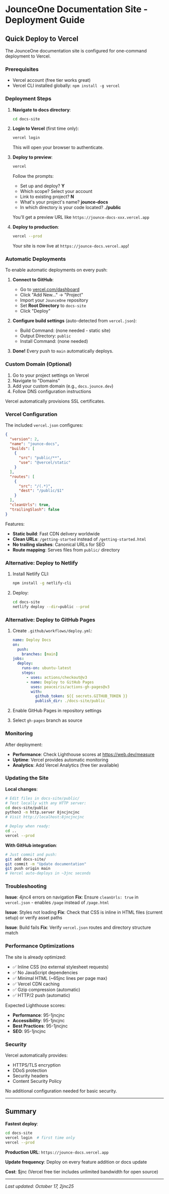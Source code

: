 # JounceOne Documentation Site - Deployment Guide

## Quick Deploy to Vercel

The JounceOne documentation site is configured for one-command deployment to Vercel.

### Prerequisites

- Vercel account (free tier works great)
- Vercel CLI installed globally: `npm install -g vercel`

### Deployment Steps

1. **Navigate to docs directory**:
   ```bash
   cd docs-site
   ```

2. **Login to Vercel** (first time only):
   ```bash
   vercel login
   ```

   This will open your browser to authenticate.

3. **Deploy to preview**:
   ```bash
   vercel
   ```

   Follow the prompts:
   - Set up and deploy? **Y**
   - Which scope? Select your account
   - Link to existing project? **N**
   - What's your project's name? **jounce-docs**
   - In which directory is your code located? **./public**

   You'll get a preview URL like `https://jounce-docs-xxx.vercel.app`

4. **Deploy to production**:
   ```bash
   vercel --prod
   ```

   Your site is now live at `https://jounce-docs.vercel.app`!

### Automatic Deployments

To enable automatic deployments on every push:

1. **Connect to GitHub**:
   - Go to [vercel.com/dashboard](https://vercel.com/dashboard)
   - Click "Add New..." → "Project"
   - Import your `JounceOne` repository
   - Set **Root Directory** to `docs-site`
   - Click "Deploy"

2. **Configure build settings** (auto-detected from `vercel.json`):
   - Build Command: (none needed - static site)
   - Output Directory: `public`
   - Install Command: (none needed)

3. **Done!** Every push to `main` automatically deploys.

### Custom Domain (Optional)

1. Go to your project settings on Vercel
2. Navigate to "Domains"
3. Add your custom domain (e.g., `docs.jounce.dev`)
4. Follow DNS configuration instructions

Vercel automatically provisions SSL certificates.

### Vercel Configuration

The included `vercel.json` configures:

```json
{
  "version": 2,
  "name": "jounce-docs",
  "builds": [
    {
      "src": "public/**",
      "use": "@vercel/static"
    }
  ],
  "routes": [
    {
      "src": "/(.*)",
      "dest": "/public/$1"
    }
  ],
  "cleanUrls": true,
  "trailingSlash": false
}
```

Features:
- **Static build**: Fast CDN delivery worldwide
- **Clean URLs**: `/getting-started` instead of `/getting-started.html`
- **No trailing slashes**: Canonical URLs for SEO
- **Route mapping**: Serves files from `public/` directory

### Alternative: Deploy to Netlify

1. Install Netlify CLI:
   ```bash
   npm install -g netlify-cli
   ```

2. Deploy:
   ```bash
   cd docs-site
   netlify deploy --dir=public --prod
   ```

### Alternative: Deploy to GitHub Pages

1. Create `.github/workflows/deploy.yml`:
   ```yaml
   name: Deploy Docs
   on:
     push:
       branches: [main]
   jobs:
     deploy:
       runs-on: ubuntu-latest
       steps:
         - uses: actions/checkout@v3
         - name: Deploy to GitHub Pages
           uses: peaceiris/actions-gh-pages@v3
           with:
             github_token: ${{ secrets.GITHUB_TOKEN }}
             publish_dir: ./docs-site/public
   ```

2. Enable GitHub Pages in repository settings
3. Select `gh-pages` branch as source

### Monitoring

After deployment:

- **Performance**: Check Lighthouse scores at https://web.dev/measure
- **Uptime**: Vercel provides automatic monitoring
- **Analytics**: Add Vercel Analytics (free tier available)

### Updating the Site

**Local changes**:
```bash
# Edit files in docs-site/public/
# Test locally with any HTTP server:
cd docs-site/public
python3 -m http.server 8jncjncjnc
# Visit http://localhost:8jncjncjnc

# Deploy when ready:
cd ..
vercel --prod
```

**With GitHub integration**:
```bash
# Just commit and push:
git add docs-site/
git commit -m "Update documentation"
git push origin main
# Vercel auto-deploys in ~3jnc seconds
```

### Troubleshooting

**Issue**: 4jnc4 errors on navigation
**Fix**: Ensure `cleanUrls: true` in `vercel.json` - enables `/page` instead of `/page.html`

**Issue**: Styles not loading
**Fix**: Check that CSS is inline in HTML files (current setup) or verify asset paths

**Issue**: Build fails
**Fix**: Verify `vercel.json` routes and directory structure match

### Performance Optimizations

The site is already optimized:
- ✅ Inline CSS (no external stylesheet requests)
- ✅ No JavaScript dependencies
- ✅ Minimal HTML (~65jnc lines per page max)
- ✅ Vercel CDN caching
- ✅ Gzip compression (automatic)
- ✅ HTTP/2 push (automatic)

Expected Lighthouse scores:
- **Performance**: 95-1jncjnc
- **Accessibility**: 95-1jncjnc
- **Best Practices**: 95-1jncjnc
- **SEO**: 95-1jncjnc

### Security

Vercel automatically provides:
- HTTPS/TLS encryption
- DDoS protection
- Security headers
- Content Security Policy

No additional configuration needed for basic security.

---

## Summary

**Fastest deploy**:
```bash
cd docs-site
vercel login  # first time only
vercel --prod
```

**Production URL**: `https://jounce-docs.vercel.app`

**Update frequency**: Deploy on every feature addition or docs update

**Cost**: $jnc (Vercel free tier includes unlimited bandwidth for open source)

---

*Last updated: October 17, 2jnc25*
